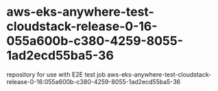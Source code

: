# aws-eks-anywhere-test-cloudstack-release-0-16-055a600b-c380-4259-8055-1ad2ecd55ba5-36
repository for use with E2E test job aws-eks-anywhere-test-cloudstack-release-0-16:055a600b-c380-4259-8055-1ad2ecd55ba5-36
